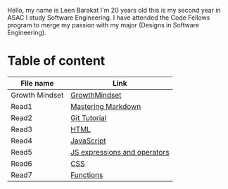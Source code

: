 Hello, my name is Leen Barakat I'm 20 years old this is my second year in ASAC I study Software Engineering. I have attended the Code Fellows program to merge my passion with my major (Designs in Software Engineering).


# Table of content

 File name | Link 
-----------|----------
 Growth Mindset | [GrowthMindset](https://leenbarakat.github.io/reading-notes/Growthmindset) 
Read1 | [Mastering Markdown](https://leenbarakat.github.io/reading-notes/Read1)
Read2 | [Git Tutorial](https://github.com/leenbarakat/reading-notes/Read2)
Read3 | [HTML](https://leenbarakat.github.io/reading-notes/Read3)
Read4 | [JavaScript](https://leenbarakat.github.io/reading-notes/Read4)
Read5 | [JS expressions and operators](https://leenbarakat.github.io/reading-notes/Read5)
Read6 | [CSS](https://leenbarakat.github.io/reading-notes/Read6)
Read7 | [Functions](https://leenbarakat.github.io/reading-notes/Read7)